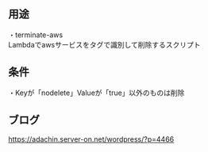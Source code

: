 ## 用途 
・terminate-aws   
Lambdaでawsサービスをタグで識別して削除するスクリプト  

## 条件  
・Keyが「nodelete」Valueが「true」以外のものは削除  

## ブログ  
https://adachin.server-on.net/wordpress/?p=4466
